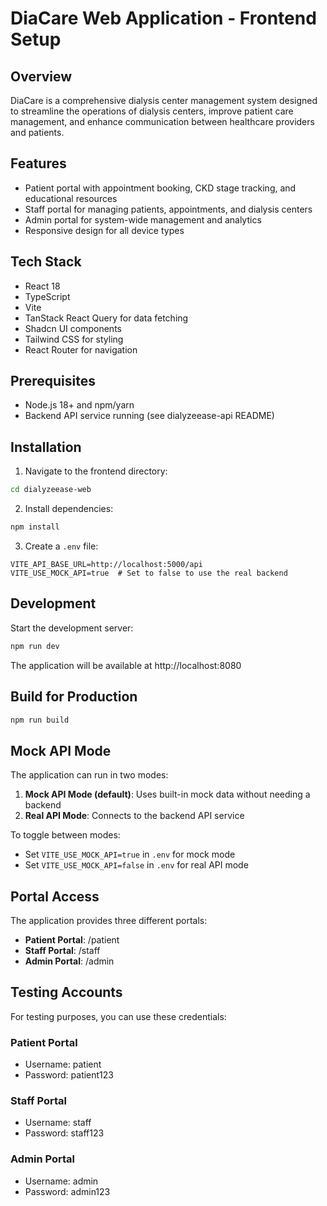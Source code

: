 
# DiaCare Web Application - Frontend Setup

## Overview
DiaCare is a comprehensive dialysis center management system designed to streamline the operations of dialysis centers, improve patient care management, and enhance communication between healthcare providers and patients.

## Features
- Patient portal with appointment booking, CKD stage tracking, and educational resources
- Staff portal for managing patients, appointments, and dialysis centers
- Admin portal for system-wide management and analytics
- Responsive design for all device types

## Tech Stack
- React 18
- TypeScript
- Vite
- TanStack React Query for data fetching
- Shadcn UI components
- Tailwind CSS for styling
- React Router for navigation

## Prerequisites
- Node.js 18+ and npm/yarn
- Backend API service running (see dialyzeease-api README)

## Installation

1. Navigate to the frontend directory:
```bash
cd dialyzeease-web
```

2. Install dependencies:
```bash
npm install
```

3. Create a `.env` file:
```
VITE_API_BASE_URL=http://localhost:5000/api
VITE_USE_MOCK_API=true  # Set to false to use the real backend
```

## Development

Start the development server:
```bash
npm run dev
```

The application will be available at http://localhost:8080

## Build for Production

```bash
npm run build
```

## Mock API Mode

The application can run in two modes:
1. **Mock API Mode (default)**: Uses built-in mock data without needing a backend
2. **Real API Mode**: Connects to the backend API service

To toggle between modes:
- Set `VITE_USE_MOCK_API=true` in `.env` for mock mode
- Set `VITE_USE_MOCK_API=false` in `.env` for real API mode

## Portal Access

The application provides three different portals:
- **Patient Portal**: /patient
- **Staff Portal**: /staff
- **Admin Portal**: /admin

## Testing Accounts

For testing purposes, you can use these credentials:

### Patient Portal
- Username: patient
- Password: patient123

### Staff Portal
- Username: staff
- Password: staff123

### Admin Portal
- Username: admin
- Password: admin123

